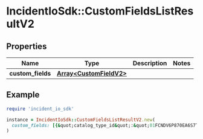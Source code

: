 # IncidentIoSdk::CustomFieldsListResultV2

## Properties

| Name | Type | Description | Notes |
| ---- | ---- | ----------- | ----- |
| **custom_fields** | [**Array&lt;CustomFieldV2&gt;**](CustomFieldV2.md) |  |  |

## Example

```ruby
require 'incident_io_sdk'

instance = IncidentIoSdk::CustomFieldsListResultV2.new(
  custom_fields: [{&quot;catalog_type_id&quot;:&quot;01FCNDV6P870EA6S7TK1DSYDG0&quot;,&quot;created_at&quot;:&quot;2021-08-17T13:28:57.801578Z&quot;,&quot;description&quot;:&quot;Which team is impacted by this issue&quot;,&quot;field_type&quot;:&quot;single_select&quot;,&quot;filter_by&quot;:{&quot;catalog_attribute_id&quot;:&quot;01H2FW182TAH0NHEVBY34SCAK0&quot;,&quot;custom_field_id&quot;:&quot;01H2FW182TAH0NHEVBY34SCAK0&quot;},&quot;group_by_catalog_attribute_id&quot;:&quot;01FCNDV6P870EA6S7TK1DSYDG0&quot;,&quot;helptext_catalog_attribute_id&quot;:&quot;01H2FW182TAH0NHEVBY34SCAK0&quot;,&quot;id&quot;:&quot;01FCNDV6P870EA6S7TK1DSYDG0&quot;,&quot;name&quot;:&quot;Affected Team&quot;,&quot;updated_at&quot;:&quot;2021-08-17T13:28:57.801578Z&quot;}]
)
```

